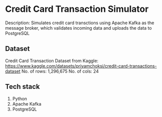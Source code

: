# Credit Card Transaction Simulator #
Description: Simulates credit card transctions using Apache Kafka as the message broker, which validates incoming data and uploads the data to PostgreSQL

## Dataset
Credit Card Transaction Dataset from Kaggle: https://www.kaggle.com/datasets/priyamchoksi/credit-card-transactions-dataset
No. of rows: 1,296,675
No. of cols: 24

## Tech stack
1. Python
2. Apache Kafka
3. PostgreSQL
